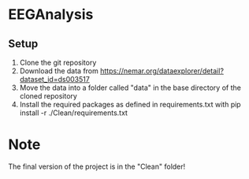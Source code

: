 # EEGAnalysis
## Setup

1. Clone the git repository
2. Download the data from https://nemar.org/dataexplorer/detail?dataset_id=ds003517
3. Move the data into a folder called "data" in the base directory of the cloned repository
4. Install the required packages as defined in requirements.txt with pip install -r ./Clean/requirements.txt

# Note
The final version of the project is in the "Clean" folder!
